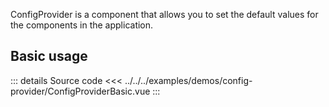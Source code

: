 ConfigProvider is a component that allows you to set the default values for the components in the application.

## Basic usage

<ConfigProviderBasic />

::: details Source code
<<< ../../../examples/demos/config-provider/ConfigProviderBasic.vue
:::
